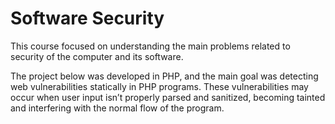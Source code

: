 # Software Security
This course focused on understanding the main problems related to security of the computer and its software.

The project below was developed in PHP, and the main goal was detecting web vulnerabilities statically in PHP programs. These vulnerabilities may occur when user input isn’t properly parsed and sanitized, becoming tainted and interfering with the normal flow of the program. 

